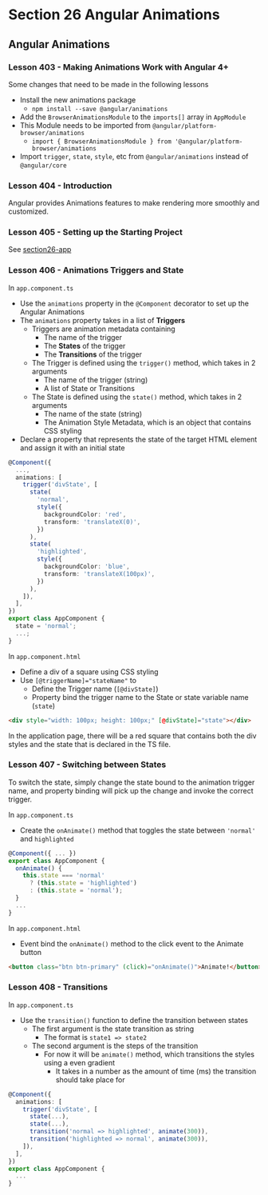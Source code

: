 # Section 26 Angular Animations

## Angular Animations

### Lesson 403 - Making Animations Work with Angular 4+

Some changes that need to be made in the following lessons

- Install the new animations package
  - `npm install --save @angular/animations`
- Add the `BrowserAnimationsModule` to the `imports[]` array in `AppModule`
- This Module needs to be imported from `@angular/platform-browser/animations`
  - `import { BrowserAnimationsModule } from '@angular/platform-browser/animations`
- Import `trigger`, `state`, `style`, etc from `@angular/animations` instead of `@angular/core`

### Lesson 404 - Introduction

Angular provides Animations features to make rendering more smoothly and customized.

### Lesson 405 - Setting up the Starting Project

See [section26-app](./section26-app/)

### Lesson 406 - Animations Triggers and State

In `app.component.ts`

- Use the `animations` property in the `@Component` decorator to set up the Angular Animations
- The `animations` property takes in a list of **Triggers**
  - Triggers are animation metadata containing
    - The name of the trigger
    - The **States** of the trigger
    - The **Transitions** of the trigger
  - The Trigger is defined using the `trigger()` method, which takes in 2 arguments
    - The name of the trigger (string)
    - A list of State or Transitions
  - The State is defined using the `state()` method, which takes in 2 arguments
    - The name of the state (string)
    - The Animation Style Metadata, which is an object that contains CSS styling
- Declare a property that represents the state of the target HTML element and assign it with an initial state

```ts
@Component({
  ...,
  animations: [
    trigger('divState', [
      state(
        'normal',
        style({
          backgroundColor: 'red',
          transform: 'translateX(0)',
        })
      ),
      state(
        'highlighted',
        style({
          backgroundColor: 'blue',
          transform: 'translateX(100px)',
        })
      ),
    ]),
  ],
})
export class AppComponent {
  state = 'normal';
  ...;
}
```

In `app.component.html`

- Define a div of a square using CSS styling
- Use `[@triggerName]="stateName"` to
  - Define the Trigger name (`[@divState]`)
  - Property bind the trigger name to the State or state variable name (`state`)

```html
<div style="width: 100px; height: 100px;" [@divState]="state"></div>
```

In the application page, there will be a red square that contains both the div styles and the state that is declared in the TS file.

### Lesson 407 - Switching between States

To switch the state, simply change the state bound to the animation trigger name, and property binding will pick up the change and invoke the correct trigger.

In `app.component.ts`

- Create the `onAnimate()` method that toggles the state between `'normal'` and `highlighted`

```ts
@Component({ ... })
export class AppComponent {
  onAnimate() {
    this.state === 'normal'
      ? (this.state = 'highlighted')
      : (this.state = 'normal');
  }
  ...
}
```

In `app.component.html`

- Event bind the `onAnimate()` method to the click event to the Animate button

```html
<button class="btn btn-primary" (click)="onAnimate()">Animate!</button>
```

### Lesson 408 - Transitions

In `app.component.ts`

- Use the `transition()` function to define the transition between states
  - The first argument is the state transition as string
    - The format is `state1 => state2`
  - The second argument is the steps of the transition
    - For now it will be `animate()` method, which transitions the styles using a even gradient
      - It takes in a number as the amount of time (ms) the transition should take place for

```ts
@Component({
  animations: [
    trigger('divState', [
      state(...),
      state(...),
      transition('normal => highlighted', animate(300)),
      transition('highlighted => normal', animate(300)),
    ]),
  ],
})
export class AppComponent {
  ...
}
```

